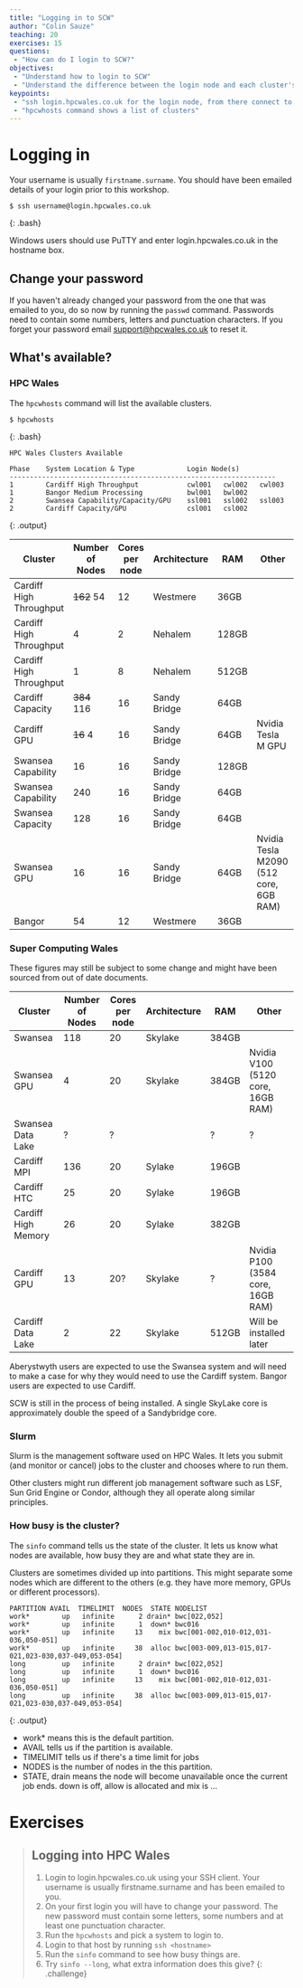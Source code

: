 ```yaml
---
title: "Logging in to SCW"
author: "Colin Sauze"
teaching: 20
exercises: 15
questions:
 - "How can do I login to SCW?"
objectives: 
 - "Understand how to login to SCW"
 - "Understand the difference between the login node and each cluster's head node."
keypoints:
 - "ssh login.hpcwales.co.uk for the login node, from there connect to the cluster of your choice"
 - "hpcwhosts command shows a list of clusters"
---
```




# Logging in 

Your username is usually `firstname.surname`. You should have been emailed details of your login prior to this workshop.

~~~
$ ssh username@login.hpcwales.co.uk
~~~
{: .bash}

Windows users should use PuTTY and enter login.hpcwales.co.uk in the hostname box. 

## Change your password

If you haven't already changed your password from the one that was emailed to you, do so now by running the ```passwd``` command. Passwords need to contain some numbers, letters and punctuation characters. If you forget your password email support@hpcwales.co.uk to reset it.


## What's available?

### HPC Wales

The `hpcwhosts` command will list the available clusters. 

~~~
$ hpcwhosts
~~~
{: .bash}

~~~
HPC Wales Clusters Available

Phase    System Location & Type             Login Node(s)
------------------------------------------------------------------
1        Cardiff High Throughput            cwl001   cwl002   cwl003
1        Bangor Medium Processing           bwl001   bwl002
2        Swansea Capability/Capacity/GPU    ssl001   ssl002   ssl003
2        Cardiff Capacity/GPU               csl001   csl002
~~~
{: .output}


|Cluster|Number of Nodes|Cores per node|Architecture|RAM|Other|
|---|---|---|---|---|---|
|Cardiff High Throughput|~~162~~ 54|12|Westmere|36GB||
|Cardiff High Throughput|4|2|Nehalem|128GB||
|Cardiff High Throughput|1|8|Nehalem|512GB||
|Cardiff Capacity|~~384~~ 116|16|Sandy Bridge|64GB||
|Cardiff GPU|~~16~~ 4|16|Sandy Bridge|64GB|Nvidia Tesla M GPU|
|Swansea Capability|16|16|Sandy Bridge|128GB||
|Swansea Capability|240|16|Sandy Bridge|64GB||
|Swansea Capacity|128|16|Sandy Bridge|64GB||
|Swansea GPU|16|16|Sandy Bridge|64GB|Nvidia Tesla M2090 (512 core, 6GB RAM)|
|Bangor|54|12|Westmere|36GB||

### Super Computing Wales

These figures may still be subject to some change and might have been sourced from out of date documents. 

|Cluster|Number of Nodes|Cores per node|Architecture|RAM|Other|
|---|---|---|---|---|---|
|Swansea|118|20|Skylake|384GB||
|Swansea GPU|4|20|Skylake|384GB|Nvidia V100 (5120 core, 16GB RAM)|
|Swansea Data Lake|?|?||?|?|?|Installed with Swansea system|
|Cardiff MPI|136|20|Sylake|196GB||
|Cardiff HTC|25|20|Sylake|196GB||
|Cardiff High Memory|26|20|Sylake|382GB||
|Cardiff GPU|13|20?|Skylake|?|Nvidia P100 (3584 core, 16GB RAM)|
|Cardiff Data Lake|2|22|Skylake|512GB|Will be installed later|

Aberystwyth users are expected to use the Swansea system and will need to make a case for why they would need to use the Cardiff system. Bangor users are expected to use Cardiff.

SCW is still in the process of being installed. A single SkyLake core is approximately double the speed of a Sandybridge core. 

### Slurm

Slurm is the management software used on HPC Wales. It lets you submit (and monitor or cancel) jobs to the cluster and chooses where to run them. 

Other clusters might run different job management software such as LSF, Sun Grid Engine or Condor, although they all operate along similar principles.


### How busy is the cluster?

The ```sinfo``` command tells us the state of the cluster. It lets us know what nodes are available, how busy they are and what state they are in. 

Clusters are sometimes divided up into partitions. This might separate some nodes which are different to the others (e.g. they have more memory, GPUs or different processors). 

~~~
PARTITION AVAIL  TIMELIMIT  NODES  STATE NODELIST
work*        up   infinite      2 drain* bwc[022,052]
work*        up   infinite      1  down* bwc016
work*        up   infinite     13    mix bwc[001-002,010-012,031-036,050-051]
work*        up   infinite     38  alloc bwc[003-009,013-015,017-021,023-030,037-049,053-054]
long         up   infinite      2 drain* bwc[022,052]
long         up   infinite      1  down* bwc016
long         up   infinite     13    mix bwc[001-002,010-012,031-036,050-051]
long         up   infinite     38  alloc bwc[003-009,013-015,017-021,023-030,037-049,053-054]
~~~
{: .output}

 * work* means this is the default partition. 
 * AVAIL tells us if the partition is available.
 * TIMELIMIT tells us if there's a time limit for jobs
 * NODES is the number of nodes in the this partition.
 * STATE, drain means the node will become unavailable once the current job ends. down is off, allow is allocated and mix is ...



# Exercises

> ## Logging into HPC Wales
> 1. Login to login.hpcwales.co.uk using your SSH client. Your username is usually firstname.surname and has been emailed to you. 
> 2. On your first login you will have to change your password. The new password must contain some letters, some numbers and at least one punctuation character. 
> 2. Run the `hpcwhosts` and pick a system to login to.
> 3. Login to that host by running `ssh <hostname>`
> 4. Run the `sinfo` command to see how busy things are.
> 5. Try `sinfo --long`, what extra information does this give?
{: .challenge}

